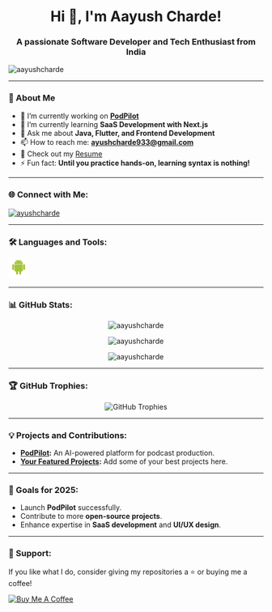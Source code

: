 <h1 align="center">Hi 👋, I'm Aayush Charde!</h1>
<h3 align="center">A passionate Software Developer and Tech Enthusiast from India</h3>

<p align="left">
  <img src="https://komarev.com/ghpvc/?username=aayushcharde&label=Profile%20views&color=0e75b6&style=flat" alt="aayushcharde" />
</p>

---

### 🚀 About Me
- 🔭 I’m currently working on **[PodPilot](https://github.com/ayushcharde/podpilot)**  
- 🌱 I’m currently learning **SaaS Development with Next.js**  
- 💬 Ask me about **Java, Flutter, and Frontend Development**  
- 📫 How to reach me: **ayushcharde933@gmail.com**  
- 📄 Check out my [Resume](https://drive.google.com/file/d/1v6o92fxaAHws9TrfYhxqrVoSYk8GRbht/view?usp=drivesdk)  
- ⚡ Fun fact: **Until you practice hands-on, learning syntax is nothing!**  

---

### 🌐 Connect with Me:
<p align="left">
  <a href="https://linkedin.com/in/ayushcharde" target="_blank">
    <img align="center" src="https://raw.githubusercontent.com/rahuldkjain/github-profile-readme-generator/master/src/images/icons/Social/linked-in-alt.svg" alt="ayushcharde" height="30" width="40" />
  </a>
</p>

---

### 🛠️ Languages and Tools:
<p align="left">
  <a href="https://developer.android.com" target="_blank" rel="noreferrer"> 
    <img src="https://raw.githubusercontent.com/devicons/devicon/master/icons/android/android-original-wordmark.svg" alt="android" width="40" height="40"/> 
  </a> 
  <!-- Add more icons in the same format -->
</p>

---

### 📊 GitHub Stats:
<p align="center">
  <img src="https://github-readme-stats.vercel.app/api?username=aayushcharde&show_icons=true&locale=en" alt="aayushcharde" />
</p>
<p align="center">
  <img src="https://github-readme-streak-stats.herokuapp.com/?user=aayushcharde&" alt="aayushcharde" />
</p>
<p align="center">
  <img src="https://github-readme-stats.vercel.app/api/top-langs?username=aayushcharde&show_icons=true&locale=en&layout=compact" alt="aayushcharde" />
</p>

---

### 🏆 GitHub Trophies:
<p align="center">
  <img src="https://github-profile-trophy.vercel.app/?username=aayushcharde&theme=algolia&no-frame=true&row=1" alt="GitHub Trophies" />
</p>

---

### 💡 Projects and Contributions:
- **[PodPilot](https://github.com/ayushcharde/podpilot):** An AI-powered platform for podcast production.  
- **[Your Featured Projects](#):** Add some of your best projects here.  

---

### 🎯 Goals for 2025:
- Launch **PodPilot** successfully.  
- Contribute to more **open-source projects**.  
- Enhance expertise in **SaaS development** and **UI/UX design**.  

---

### 🌟 Support:
If you like what I do, consider giving my repositories a ⭐ or buying me a coffee!  
<p align="left">
  <a href="https://www.buymeacoffee.com/ayushcharde" target="_blank">
    <img src="https://cdn.buymeacoffee.com/buttons/v2/default-yellow.png" alt="Buy Me A Coffee" height="50" width="210" />
  </a>
</p>
